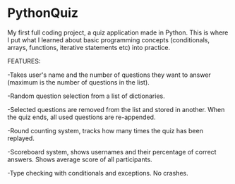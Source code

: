# PythonQuiz
My first full coding project, a quiz application made in Python. This is where I put what I learned about basic programming concepts 
(conditionals, arrays, functions, iterative statements etc) into practice. 

FEATURES: 

-Takes user's name and the number of questions they want to answer (maximum is the number of questions in the list).

-Random question selection from a list of dictionaries. 

-Selected questions are removed from the list and stored in another. When the quiz ends, all used questions are re-appended.

-Round counting system, tracks how many times the quiz has been replayed. 

-Scoreboard system, shows usernames and their percentage of correct answers. Shows average score of all participants. 

-Type checking with conditionals and exceptions. No crashes. 
